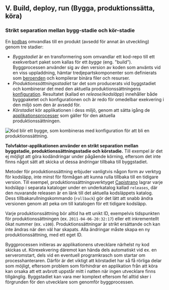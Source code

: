 ## V. Build, deploy, run (Bygga, produktionssätta, köra)
### Strikt separation mellan bygg-stadie och kör-stadie

En [kodbas](./codebase) omvandlas till en produkt (avsedd för annat än utveckling) genom tre stadier:

* *Byggstadiet* är en transformering som omvandlar ett kod-repo till ett exekverbart paket som kallas för ett *bygge* (eng. "build"). Byggprocessen använder sig av den version av koden som använts vid en viss uppladdning, hämtar tredjepartskomponenter som definierats som [beroenden](./dependencies) och kompilerar binära filer och resurser.
* *Produktionssättningsstadiet* tar det som producerats vid byggstadiet och kombinerar det med den aktuella produktionssättningens [konfiguration](./config). Resultatet (kallad en *release*/*kodsläpp*) innehåller både byggpaketet och konfigurationen och är redo för omedelbar exekvering i den miljö som den är avsedd för.
* *Körstadiet* kör applikationen i dess miljö, genom att sätta igång de [applikationsprocesser](./processes) som gäller för den aktuella produktionssättningen.

![Kod blir ett bygge, som kombineras med konfiguration för att bli en produktionssättning.](/images/release.png)

**Tolvfaktor-applikationen använder en strikt separation mellan byggstadie, produktionssättningsstadie och körstadie.**  Till exempel är det ej möjligt att göra kodändringar under pågående körning, eftersom det inte finns något sätt att skicka ut dessa ändringar tillbaka till byggstadiet.

Metoder för produktionssättning erbjuder vanligtvis någon form av verktyg för kodsläpp, inte minst för förmågan att kunna rulla tillbaka till en tidigare version. Till exempel, produktionssättningsverktyget [Capistrano](https://github.com/capistrano/capistrano/wiki) lagrar varje kodsläpp i separata kataloger under en underkatalog kallad `releases`, där den nuvarande releasen är en länk till det aktuella kodsläppets katalog. Dess tillbakarullningskommando (`rollback`) gör det lätt att snabb ändra versionen genom att peka om till katalogen för ett tidigare kodsläpp.

Varje produktionssättning bör alltid ha ett unikt ID, exempelvis tidspunkten för produktionssättningen (ex. `2011-04-06-20:32:17`) eller ett inkrementellt ökat nummer (ex. `v100`). Produktionssättningar är strikt ersättande och kan inte ändras när den väl har skapats. Alla ändringar måste skapa en ny produktionssättning, med ett eget ID.

Byggprocessen initieras av applikationens utvecklare närhelst ny kod skickas ut. Körexekvering däremot kan hända dels automatiskt vid ex. en serveromstart, dels vid en eventuell programkrasch som startar om processhanteraren. Därför är det viktigt att körstadiet har så få rörliga delar som möjligt, eftersom problem som förhindrar en applikation från att köra kan orsaka att ett avbrott uppstår mitt i natten när ingen utvecklare finns tillgänglig. Byggstadiet kan vara mer komplext eftersom fel alltid sker i förgrunden för den utvecklare som genomför byggprocessen.
